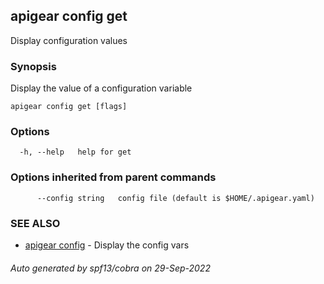## apigear config get

Display configuration values

### Synopsis

Display the value of a configuration variable

```
apigear config get [flags]
```

### Options

```
  -h, --help   help for get
```

### Options inherited from parent commands

```
      --config string   config file (default is $HOME/.apigear.yaml)
```

### SEE ALSO

* [apigear config](apigear_config.md)	 - Display the config vars

###### Auto generated by spf13/cobra on 29-Sep-2022

